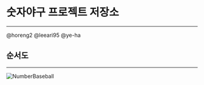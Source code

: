 # 숫자야구 프로젝트 저장소
---
@horeng2 @leeari95 @ye-ha

## 순서도
---
![NumberBaseball](https://user-images.githubusercontent.com/60090790/136126276-6d862252-6083-4bde-8cb7-628aba14c4c5.png)
